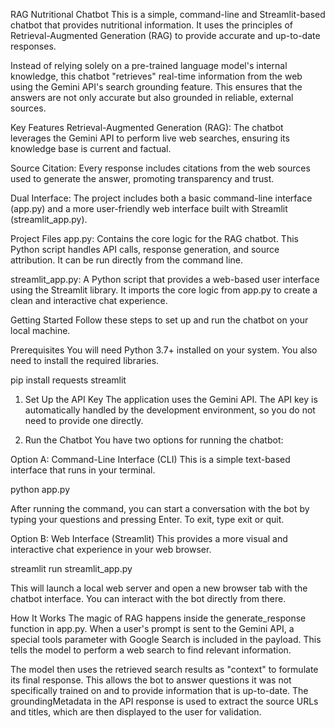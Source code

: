 RAG Nutritional Chatbot
This is a simple, command-line and Streamlit-based chatbot that provides nutritional information. It uses the principles of Retrieval-Augmented Generation (RAG) to provide accurate and up-to-date responses.

Instead of relying solely on a pre-trained language model's internal knowledge, this chatbot "retrieves" real-time information from the web using the Gemini API's search grounding feature. This ensures that the answers are not only accurate but also grounded in reliable, external sources.

Key Features
Retrieval-Augmented Generation (RAG): The chatbot leverages the Gemini API to perform live web searches, ensuring its knowledge base is current and factual.

Source Citation: Every response includes citations from the web sources used to generate the answer, promoting transparency and trust.

Dual Interface: The project includes both a basic command-line interface (app.py) and a more user-friendly web interface built with Streamlit (streamlit_app.py).

Project Files
app.py: Contains the core logic for the RAG chatbot. This Python script handles API calls, response generation, and source attribution. It can be run directly from the command line.

streamlit_app.py: A Python script that provides a web-based user interface using the Streamlit library. It imports the core logic from app.py to create a clean and interactive chat experience.

Getting Started
Follow these steps to set up and run the chatbot on your local machine.

Prerequisites
You will need Python 3.7+ installed on your system. You also need to install the required libraries.

pip install requests streamlit

1. Set Up the API Key
The application uses the Gemini API. The API key is automatically handled by the development environment, so you do not need to provide one directly.

2. Run the Chatbot
You have two options for running the chatbot:

Option A: Command-Line Interface (CLI)
This is a simple text-based interface that runs in your terminal.

python app.py

After running the command, you can start a conversation with the bot by typing your questions and pressing Enter. To exit, type exit or quit.

Option B: Web Interface (Streamlit)
This provides a more visual and interactive chat experience in your web browser.

streamlit run streamlit_app.py

This will launch a local web server and open a new browser tab with the chatbot interface. You can interact with the bot directly from there.

How It Works
The magic of RAG happens inside the generate_response function in app.py. When a user's prompt is sent to the Gemini API, a special tools parameter with Google Search is included in the payload. This tells the model to perform a web search to find relevant information.

The model then uses the retrieved search results as "context" to formulate its final response. This allows the bot to answer questions it was not specifically trained on and to provide information that is up-to-date. The groundingMetadata in the API response is used to extract the source URLs and titles, which are then displayed to the user for validation.
